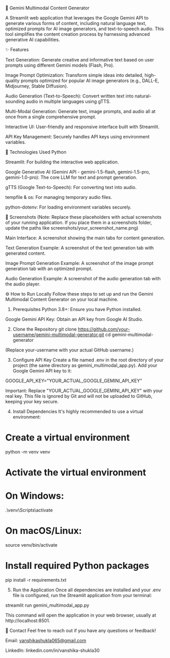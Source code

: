 🤖 Gemini Multimodal Content Generator

A Streamlit web application that leverages the Google Gemini API to generate various forms of content, including natural language text, optimized prompts for AI image generators, and text-to-speech audio. This tool simplifies the content creation process by harnessing advanced generative AI capabilities.

✨ Features

Text Generation: Generate creative and informative text based on user prompts using different Gemini models (Flash, Pro).

Image Prompt Optimization: Transform simple ideas into detailed, high-quality prompts optimized for popular AI image generators (e.g., DALL-E, Midjourney, Stable Diffusion).

Audio Generation (Text-to-Speech): Convert written text into natural-sounding audio in multiple languages using gTTS.

Multi-Modal Generation: Generate text, image prompts, and audio all at once from a single comprehensive prompt.

Interactive UI: User-friendly and responsive interface built with Streamlit.

API Key Management: Securely handles API keys using environment variables.

🚀 Technologies Used
Python

Streamlit: For building the interactive web application.

Google Generative AI (Gemini API - gemini-1.5-flash, gemini-1.5-pro, gemini-1.0-pro): The core LLM for text and prompt generation.

gTTS (Google Text-to-Speech): For converting text into audio.

tempfile & os: For managing temporary audio files.

python-dotenv: For loading environment variables securely.

📸 Screenshots
(Note: Replace these placeholders with actual screenshots of your running application. If you place them in a screenshots folder, update the paths like screenshots/your_screenshot_name.png)

Main Interface:
A screenshot showing the main tabs for content generation.

Text Generation Example:
A screenshot of the text generation tab with generated content.

Image Prompt Generation Example:
A screenshot of the image prompt generation tab with an optimized prompt.

Audio Generation Example:
A screenshot of the audio generation tab with the audio player.

⚙️ How to Run Locally
Follow these steps to set up and run the Gemini Multimodal Content Generator on your local machine.

1. Prerequisites
   Python 3.8+: Ensure you have Python installed.

Google Gemini API Key: Obtain an API key from Google AI Studio.

2. Clone the Repository
   git clone https://github.com/your-username/gemini-multimodal-generator.git
   cd gemini-multimodal-generator

(Replace your-username with your actual GitHub username.)

3. Configure API Key
   Create a file named .env in the root directory of your project (the same directory as gemini_multimodal_app.py). Add your Google Gemini API key to it:

GOOGLE_API_KEY="YOUR_ACTUAL_GOOGLE_GEMINI_API_KEY"

Important: Replace "YOUR_ACTUAL_GOOGLE_GEMINI_API_KEY" with your real key. This file is ignored by Git and will not be uploaded to GitHub, keeping your key secure.

4. Install Dependencies
   It's highly recommended to use a virtual environment:

# Create a virtual environment

python -m venv venv

# Activate the virtual environment

# On Windows:

.\venv\Scripts\activate

# On macOS/Linux:

source venv/bin/activate

# Install required Python packages

pip install -r requirements.txt

5. Run the Application
   Once all dependencies are installed and your .env file is configured, run the Streamlit application from your terminal:

streamlit run gemini_multimodal_app.py

This command will open the application in your web browser, usually at http://localhost:8501.

📧 Contact
Feel free to reach out if you have any questions or feedback!

Email: vanshikashukla065@gmail.com

LinkedIn: linkedin.com/in/vanshika-shukla30
